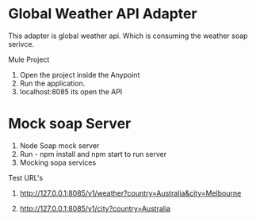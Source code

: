 # Global Weather API Adapter
 
This adapter is global weather api. Which is consuming the weather soap serivce.

Mule Project

1) Open the project inside the Anypoint
2) Run the application. 
3) localhost:8085 its open the API

# Mock soap Server

1) Node Soap mock server 
2) Run - npm install and npm start to run server 
3) Mocking sopa services

Test URL's
1) http://127.0.0.1:8085/v1/weather?country=Australia&city=Melbourne

2) http://127.0.0.1:8085/v1/city?country=Australia

